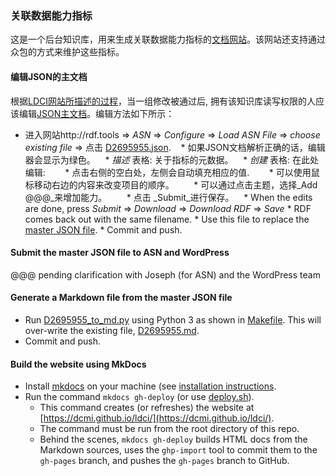 ### 关联数据能力指标

这是一个后台知识库，用来生成关联数据能力指标的[文档网站](https://dcmi.github.io/ldci/)。该网站还支持通过众包的方式来维护这些指标。

#### 编辑JSON的主文档

根据[LDCI网站所描述的过程](https://dcmi.github.io/ldci/process/)，当一组修改被通过后, 拥有该知识库读写权限的人应该编辑[JSON主文档](https://github.com/dcmi/ldci/blob/master/docs/D2695955.json)。编辑方法如下所示：

* 进入网站http://rdf.tools => _ASN_ => _Configure_ => _Load ASN File_ => _choose existing file_ => 点击 [D2695955.json](https://github.com/dcmi/ldci/blob/master/docs/D2695955.json).
    *  如果JSON文档解析正确的话，编辑器会显示为绿色。
    *  _描述_ 表格: 关于指标的元数据。
    *  _创建_ 表格: 在此处编辑:
        * 点击右侧的空白处，左侧会自动填充相应的值.
        * 可以使用鼠标移动右边的内容来改变项目的顺序。
        * 可以通过点击主题，选择_Add @@@_来增加能力。
        * 点击 _Submit_进行保存。
    * When the edits are done, press _Submit_ => _Download_ => _Download RDF_ => _Save_
        * RDF comes back out with the same filename.
        * Use this file to replace the [master JSON file](https://github.com/dcmi/ldci/blob/master/docs/D2695955.json).
        * Commit and push.

#### Submit the master JSON file to ASN and WordPress

@@@ pending clarification with Joseph (for ASN) and the WordPress team

#### Generate a Markdown file from the master JSON file

* Run [D2695955_to_md.py](https://github.com/dcmi/ldci/blob/master/docs/D2695955_to_md.py) using Python 3 as shown in [Makefile](https://github.com/dcmi/ldci/blob/master/docs/Makefile).  This will over-write the existing file, [D2695955.md](https://github.com/dcmi/ldci/blob/master/docs/D2695955.md).  
* Commit and push.

#### Build the website using MkDocs

* Install [mkdocs](http://mkdocs.org) on your machine (see [installation instructions](http://www.mkdocs.org/#installation).
* Run the command `mkdocs gh-deploy` (or use [deploy.sh](https://github.com/dcmi/ldci/blob/master/deploy.sh)).  
    * This command creates (or refreshes) the website at [https://dcmi.github.io/ldci/](https://dcmi.github.io/ldci/).  
    * The command must be run from the root directory of this repo.  
    * Behind the scenes, `mkdocs gh-deploy` builds HTML docs from the Markdown sources, uses the `ghp-import` tool to commit them to the `gh-pages` branch, and pushes the `gh-pages` branch to GitHub.

